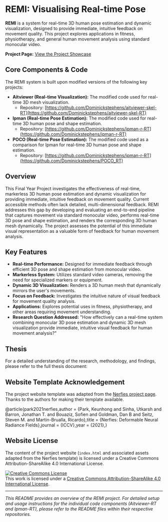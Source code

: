 # REMI: Visualising Real-time Pose

**REMI** is a system for real-time 3D human pose estimation and dynamic visualization, designed to provide immediate, intuitive feedback on movement quality. This project explores applications in fitness, physiotherapy, and general human movement analysis using standard monocular video.

**Project Page:** [View the Project Showcase](https://dominickstephens.github.io/REMI_page/)

## Core Components & Code

The REMI system is built upon modified versions of the following key projects:

* **Aitviewer (Real-time Visualization):** The modified code used for real-time 3D mesh visualization.
    * Repository: [https://github.com/Dominickstephens/aitviewer-skel-RT](https://github.com/Dominickstephens/aitviewer-skel-RT)
* **Ipman (Real-time Pose Estimation):** The modified code used for real-time 3D human pose and shape estimation.
    * Repository: [https://github.com/Dominickstephens/ipman-r-RT](https://github.com/Dominickstephens/ipman-r-RT)
* **POCO (Real-time Pose Estimation):** The modified code used as a comparison for Ipman for real-time 3D human pose and shape estimation.
    * Repository: [https://github.com/Dominickstephens/ipman-r-RT](https://github.com/Dominickstephens/POCO_RT)

## Overview

This Final Year Project investigates the effectiveness of real-time, markerless 3D human pose estimation and dynamic visualization for providing immediate, intuitive feedback on movement quality. Current accessible methods often lack detailed, multi-dimensional feedback. REMI addresses this gap by developing and evaluating an end-to-end pipeline that captures movement via standard monocular video, performs real-time 3D pose and shape estimation, and renders the corresponding 3D human mesh dynamically. The project assesses the potential of this immediate visual representation as a valuable form of feedback for human movement analysis.

## Key Features

* **Real-time Performance:** Designed for immediate feedback through efficient 3D pose and shape estimation from monocular video.
* **Markerless System:** Utilizes standard video cameras, removing the need for specialized markers or equipment.
* **Dynamic 3D Visualization:** Renders a 3D human mesh that dynamically mirrors the user's movements.
* **Focus on Feedback:** Investigates the intuitive nature of visual feedback for movement quality analysis.
* **Applications:** Explores potential uses in fitness, physiotherapy, and other areas requiring movement understanding.
* **Research Question Addressed:** "How effectively can a real-time system combining monocular 3D pose estimation and dynamic 3D mesh visualization provide immediate, intuitive visual feedback for human movement analysis?"

## Thesis

For a detailed understanding of the research, methodology, and findings, please refer to the full thesis document:

## Website Template Acknowledgement

The project website template was adapted from the [Nerfies project page](https://nerfies.github.io/).
Thanks to the authors for making their template available.

@article{park2021nerfies,author    = {Park, Keunhong and Sinha, Utkarsh and Barron, Jonathan T. and Bouaziz, Sofien and Goldman, Dan B and Seitz, Steven M. and Martin-Brualla, Ricardo},title     = {Nerfies: Deformable Neural Radiance Fields},journal   = {ICCV},year      = {2021},}
## Website License

The content of the project website (`index.html` and associated assets adapted from the Nerfies template) is licensed under a Creative Commons Attribution-ShareAlike 4.0 International License.

<a rel="license" href="http://creativecommons.org/licenses/by-sa/4.0/"><img alt="Creative Commons License" style="border-width:0" src="https://i.creativecommons.org/l/by-sa/4.0/88x31.png" /></a><br />This work is licensed under a <a rel="license" href="http://creativecommons.org/licenses/by-sa/4.0/">Creative Commons Attribution-ShareAlike 4.0 International License</a>.

---

*This README provides an overview of the REMI project. For detailed setup and usage instructions for the individual code components (Aitviewer-RT and Ipman-RT), please refer to the README files within their respective repositories.*
